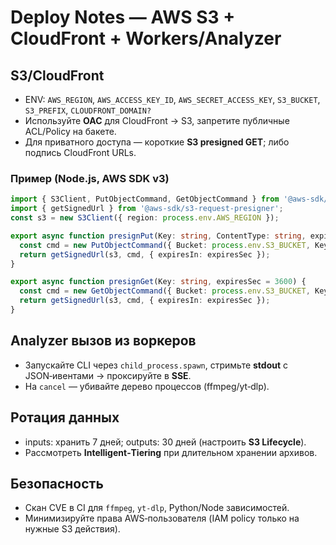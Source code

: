 # Deploy Notes — AWS S3 + CloudFront + Workers/Analyzer

## S3/CloudFront
- ENV: `AWS_REGION`, `AWS_ACCESS_KEY_ID`, `AWS_SECRET_ACCESS_KEY`, `S3_BUCKET`, `S3_PREFIX`, `CLOUDFRONT_DOMAIN?`
- Используйте **OAC** для CloudFront → S3, запретите публичные ACL/Policy на бакете.
- Для приватного доступа — короткие **S3 presigned GET**; либо подпись CloudFront URLs.

### Пример (Node.js, AWS SDK v3)
```ts
import { S3Client, PutObjectCommand, GetObjectCommand } from '@aws-sdk/client-s3';
import { getSignedUrl } from '@aws-sdk/s3-request-presigner';
const s3 = new S3Client({ region: process.env.AWS_REGION });

export async function presignPut(Key: string, ContentType: string, expiresSec = 3600) {
  const cmd = new PutObjectCommand({ Bucket: process.env.S3_BUCKET, Key, ContentType });
  return getSignedUrl(s3, cmd, { expiresIn: expiresSec });
}

export async function presignGet(Key: string, expiresSec = 3600) {
  const cmd = new GetObjectCommand({ Bucket: process.env.S3_BUCKET, Key });
  return getSignedUrl(s3, cmd, { expiresIn: expiresSec });
}
```

## Analyzer вызов из воркеров
- Запускайте CLI через `child_process.spawn`, стримьте **stdout** с JSON‑ивентами → проксируйте в **SSE**.
- На `cancel` — убивайте дерево процессов (ffmpeg/yt‑dlp).

## Ротация данных
- inputs: хранить 7 дней; outputs: 30 дней (настроить **S3 Lifecycle**).
- Рассмотреть **Intelligent‑Tiering** при длительном хранении архивов.

## Безопасность
- Скан CVE в CI для `ffmpeg`, `yt-dlp`, Python/Node зависимостей.
- Минимизируйте права AWS‑пользователя (IAM policy только на нужные S3 действия).
